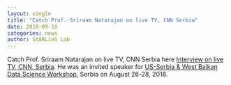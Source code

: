 ```yaml
---
layout: single
title: "Catch Prof. Sriraam Natarajan on live TV, CNN Serbia"
date: 2018-09-18
categories: news
author: StARLinG Lab
---
```


Catch Prof. Sriraam Natarajan on live TV, CNN Serbia here [Interview on live TV, CNN, Serbia](https://www.youtube.com/watch?v=EVY6wJBVG2s). He was an invited speaker for [US-Serbia & West Balkan Data Science Workshop](https://nsfserbia.rs/), Serbia on August 26-28, 2018.
